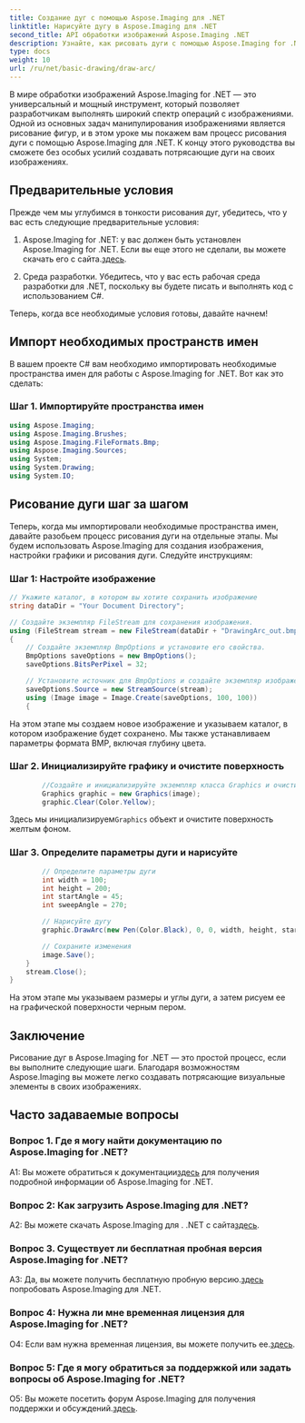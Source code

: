 ```yaml
---
title: Создание дуг с помощью Aspose.Imaging для .NET
linktitle: Нарисуйте дугу в Aspose.Imaging для .NET
second_title: API обработки изображений Aspose.Imaging .NET
description: Узнайте, как рисовать дуги с помощью Aspose.Imaging for .NET, мощного инструмента для работы с изображениями. Пошаговое руководство по созданию потрясающих визуальных эффектов.
type: docs
weight: 10
url: /ru/net/basic-drawing/draw-arc/
---
```

В мире обработки изображений Aspose.Imaging for .NET — это универсальный и мощный инструмент, который позволяет разработчикам выполнять широкий спектр операций с изображениями. Одной из основных задач манипулирования изображениями является рисование фигур, и в этом уроке мы покажем вам процесс рисования дуги с помощью Aspose.Imaging для .NET. К концу этого руководства вы сможете без особых усилий создавать потрясающие дуги на своих изображениях.

## Предварительные условия

Прежде чем мы углубимся в тонкости рисования дуг, убедитесь, что у вас есть следующие предварительные условия:

1.  Aspose.Imaging for .NET: у вас должен быть установлен Aspose.Imaging for .NET. Если вы еще этого не сделали, вы можете скачать его с сайта.[здесь](https://releases.aspose.com/imaging/net/).

2. Среда разработки. Убедитесь, что у вас есть рабочая среда разработки для .NET, поскольку вы будете писать и выполнять код с использованием C#.

Теперь, когда все необходимые условия готовы, давайте начнем!

## Импорт необходимых пространств имен

В вашем проекте C# вам необходимо импортировать необходимые пространства имен для работы с Aspose.Imaging for .NET. Вот как это сделать:

### Шаг 1. Импортируйте пространства имен

```csharp
using Aspose.Imaging;
using Aspose.Imaging.Brushes;
using Aspose.Imaging.FileFormats.Bmp;
using Aspose.Imaging.Sources;
using System;
using System.Drawing;
using System.IO;
```

## Рисование дуги шаг за шагом

Теперь, когда мы импортировали необходимые пространства имен, давайте разобьем процесс рисования дуги на отдельные этапы. Мы будем использовать Aspose.Imaging для создания изображения, настройки графики и рисования дуги. Следуйте инструкциям:

### Шаг 1: Настройте изображение

```csharp
// Укажите каталог, в котором вы хотите сохранить изображение
string dataDir = "Your Document Directory";

// Создайте экземпляр FileStream для сохранения изображения.
using (FileStream stream = new FileStream(dataDir + "DrawingArc_out.bmp", FileMode.Create))
{
    // Создайте экземпляр BmpOptions и установите его свойства.
    BmpOptions saveOptions = new BmpOptions();
    saveOptions.BitsPerPixel = 32;

    // Установите источник для BmpOptions и создайте экземпляр изображения.
    saveOptions.Source = new StreamSource(stream);
    using (Image image = Image.Create(saveOptions, 100, 100))
    {
```

На этом этапе мы создаем новое изображение и указываем каталог, в котором изображение будет сохранено. Мы также устанавливаем параметры формата BMP, включая глубину цвета.

### Шаг 2. Инициализируйте графику и очистите поверхность

```csharp
        //Создайте и инициализируйте экземпляр класса Graphics и очистите графическую поверхность.
        Graphics graphic = new Graphics(image);
        graphic.Clear(Color.Yellow);
```

 Здесь мы инициализируем`Graphics` объект и очистите поверхность желтым фоном.

### Шаг 3. Определите параметры дуги и нарисуйте

```csharp
        // Определите параметры дуги
        int width = 100;
        int height = 200;
        int startAngle = 45;
        int sweepAngle = 270;

        // Нарисуйте дугу
        graphic.DrawArc(new Pen(Color.Black), 0, 0, width, height, startAngle, sweepAngle);

        // Сохраните изменения
        image.Save();
    }
    stream.Close();
}
```

На этом этапе мы указываем размеры и углы дуги, а затем рисуем ее на графической поверхности черным пером.

## Заключение

Рисование дуг в Aspose.Imaging for .NET — это простой процесс, если вы выполните следующие шаги. Благодаря возможностям Aspose.Imaging вы можете легко создавать потрясающие визуальные элементы в своих изображениях.

## Часто задаваемые вопросы

### Вопрос 1. Где я могу найти документацию по Aspose.Imaging for .NET?

 A1: Вы можете обратиться к документации[здесь](https://reference.aspose.com/imaging/net/) для получения подробной информации об Aspose.Imaging for .NET.

### Вопрос 2: Как загрузить Aspose.Imaging для .NET?

 A2: Вы можете скачать Aspose.Imaging для . .NET с сайта[здесь](https://releases.aspose.com/imaging/net/).

### Вопрос 3. Существует ли бесплатная пробная версия Aspose.Imaging for .NET?

 A3: Да, вы можете получить бесплатную пробную версию.[здесь](https://releases.aspose.com/) попробовать Aspose.Imaging для .NET.

### Вопрос 4: Нужна ли мне временная лицензия для Aspose.Imaging for .NET?

 О4: Если вам нужна временная лицензия, вы можете получить ее.[здесь](https://purchase.aspose.com/temporary-license/).

### Вопрос 5: Где я могу обратиться за поддержкой или задать вопросы об Aspose.Imaging for .NET?

 О5: Вы можете посетить форум Aspose.Imaging для получения поддержки и обсуждений.[здесь](https://forum.aspose.com/).
